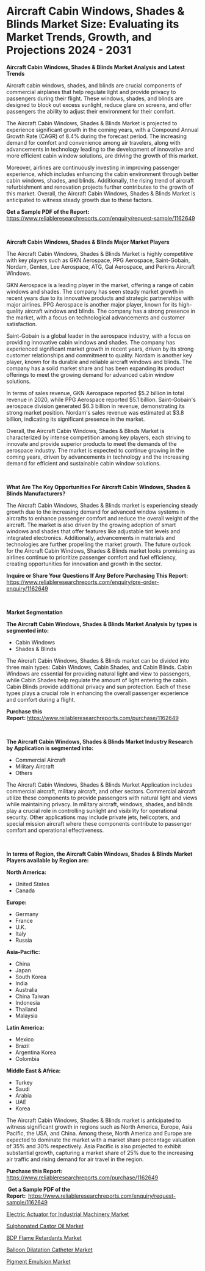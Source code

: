 <p><h1>Aircraft Cabin Windows, Shades & Blinds Market Size: Evaluating its Market Trends, Growth, and Projections 2024 - 2031</h1></p><p><strong>Aircraft Cabin Windows, Shades & Blinds Market Analysis and Latest Trends</strong></p>
<p><p>Aircraft cabin windows, shades, and blinds are crucial components of commercial airplanes that help regulate light and provide privacy to passengers during their flight. These windows, shades, and blinds are designed to block out excess sunlight, reduce glare on screens, and offer passengers the ability to adjust their environment for their comfort.</p><p>The Aircraft Cabin Windows, Shades & Blinds Market is projected to experience significant growth in the coming years, with a Compound Annual Growth Rate (CAGR) of 8.4% during the forecast period. The increasing demand for comfort and convenience among air travelers, along with advancements in technology leading to the development of innovative and more efficient cabin window solutions, are driving the growth of this market.</p><p>Moreover, airlines are continuously investing in improving passenger experience, which includes enhancing the cabin environment through better cabin windows, shades, and blinds. Additionally, the rising trend of aircraft refurbishment and renovation projects further contributes to the growth of this market. Overall, the Aircraft Cabin Windows, Shades & Blinds Market is anticipated to witness steady growth due to these factors.</p></p>
<p><strong>Get a Sample PDF of the Report:&nbsp;</strong> <a href="https://www.reliableresearchreports.com/enquiry/request-sample/1162649">https://www.reliableresearchreports.com/enquiry/request-sample/1162649</a></p>
<p>&nbsp;</p>
<p><strong>Aircraft Cabin Windows, Shades & Blinds Major Market Players</strong></p>
<p><p>The Aircraft Cabin Windows, Shades & Blinds Market is highly competitive with key players such as GKN Aerospace, PPG Aerospace, Saint-Gobain, Nordam, Gentex, Lee Aerospace, ATG, Gal Aerospace, and Perkins Aircraft Windows. </p><p>GKN Aerospace is a leading player in the market, offering a range of cabin windows and shades. The company has seen steady market growth in recent years due to its innovative products and strategic partnerships with major airlines. PPG Aerospace is another major player, known for its high-quality aircraft windows and blinds. The company has a strong presence in the market, with a focus on technological advancements and customer satisfaction.</p><p>Saint-Gobain is a global leader in the aerospace industry, with a focus on providing innovative cabin windows and shades. The company has experienced significant market growth in recent years, driven by its strong customer relationships and commitment to quality. Nordam is another key player, known for its durable and reliable aircraft windows and blinds. The company has a solid market share and has been expanding its product offerings to meet the growing demand for advanced cabin window solutions.</p><p>In terms of sales revenue, GKN Aerospace reported $5.2 billion in total revenue in 2020, while PPG Aerospace reported $5.1 billion. Saint-Gobain's aerospace division generated $6.3 billion in revenue, demonstrating its strong market position. Nordam's sales revenue was estimated at $3.8 billion, indicating its significant presence in the market.</p><p>Overall, the Aircraft Cabin Windows, Shades & Blinds Market is characterized by intense competition among key players, each striving to innovate and provide superior products to meet the demands of the aerospace industry. The market is expected to continue growing in the coming years, driven by advancements in technology and the increasing demand for efficient and sustainable cabin window solutions.</p></p>
<p>&nbsp;</p>
<p><strong>What Are The Key Opportunities For Aircraft Cabin Windows, Shades & Blinds Manufacturers?</strong></p>
<p><p>The Aircraft Cabin Windows, Shades & Blinds market is experiencing steady growth due to the increasing demand for advanced window systems in aircrafts to enhance passenger comfort and reduce the overall weight of the aircraft. The market is also driven by the growing adoption of smart windows and shades that offer features like adjustable tint levels and integrated electronics. Additionally, advancements in materials and technologies are further propelling the market growth. The future outlook for the Aircraft Cabin Windows, Shades & Blinds market looks promising as airlines continue to prioritize passenger comfort and fuel efficiency, creating opportunities for innovation and growth in the sector.</p></p>
<p><strong>Inquire or Share Your Questions If Any Before Purchasing This Report:</strong> <a href="https://www.reliableresearchreports.com/enquiry/pre-order-enquiry/1162649">https://www.reliableresearchreports.com/enquiry/pre-order-enquiry/1162649</a></p>
<p>&nbsp;</p>
<p><strong>Market Segmentation</strong></p>
<p><strong>The Aircraft Cabin Windows, Shades & Blinds Market Analysis by types is segmented into:</strong></p>
<p><ul><li>Cabin Windows</li><li>Shades & Blinds</li></ul></p>
<p><p>The Aircraft Cabin Windows, Shades & Blinds market can be divided into three main types: Cabin Windows, Cabin Shades, and Cabin Blinds. Cabin Windows are essential for providing natural light and view to passengers, while Cabin Shades help regulate the amount of light entering the cabin. Cabin Blinds provide additional privacy and sun protection. Each of these types plays a crucial role in enhancing the overall passenger experience and comfort during a flight.</p></p>
<p><strong>Purchase this Report:&nbsp;</strong><a href="https://www.reliableresearchreports.com/purchase/1162649">https://www.reliableresearchreports.com/purchase/1162649</a></p>
<p>&nbsp;</p>
<p><strong>The Aircraft Cabin Windows, Shades & Blinds Market Industry Research by Application is segmented into:</strong></p>
<p><ul><li>Commercial Aircraft</li><li>Military Aircraft</li><li>Others</li></ul></p>
<p><p>The Aircraft Cabin Windows, Shades & Blinds Market Application includes commercial aircraft, military aircraft, and other sectors. Commercial aircraft utilize these components to provide passengers with natural light and views while maintaining privacy. In military aircraft, windows, shades, and blinds play a crucial role in controlling sunlight and visibility for operational security. Other applications may include private jets, helicopters, and special mission aircraft where these components contribute to passenger comfort and operational effectiveness.</p></p>
<p>&nbsp;</p>
<p><strong>In terms of Region, the Aircraft Cabin Windows, Shades & Blinds Market Players available by Region are:</strong></p>
<p>
    <p> <strong> North America: </strong>
        <ul>
            <li>United States</li>
            <li>Canada</li>
        </ul>
        </p> 
    <p> <strong> Europe: </strong>
        <ul>
            <li>Germany</li>
            <li>France</li>
            <li>U.K.</li>
            <li>Italy</li>
            <li>Russia</li>
        </ul>
        </p> 
    <p> <strong> Asia-Pacific: </strong>
        <ul>
            <li>China</li>
            <li>Japan</li>
            <li>South Korea</li>
            <li>India</li>
            <li>Australia</li>
            <li>China Taiwan</li>
            <li>Indonesia</li>
            <li>Thailand</li>
            <li>Malaysia</li>
        </ul>
        </p> 
    <p> <strong> Latin America: </strong>
        <ul>
            <li>Mexico</li>
            <li>Brazil</li>
            <li>Argentina Korea</li>
            <li>Colombia</li>
        </ul>
        </p> 
    <p> <strong> Middle East & Africa: </strong>
        <ul>
            <li>Turkey</li>
            <li>Saudi</li>
            <li>Arabia</li>
            <li>UAE</li>
            <li>Korea</li>
        </ul>
    </p>
    </p>
<p><p>The Aircraft Cabin Windows, Shades & Blinds market is anticipated to witness significant growth in regions such as North America, Europe, Asia Pacific, the USA, and China. Among these, North America and Europe are expected to dominate the market with a market share percentage valuation of 35% and 30% respectively. Asia Pacific is also projected to exhibit substantial growth, capturing a market share of 25% due to the increasing air traffic and rising demand for air travel in the region.</p></p>
<p><strong>Purchase this Report: </strong><a href="https://www.reliableresearchreports.com/purchase/1162649">https://www.reliableresearchreports.com/purchase/1162649</a></p>
<p>&nbsp;<strong>Get a Sample PDF of the Report:&nbsp;&nbsp;</strong><a href="https://www.reliableresearchreports.com/enquiry/request-sample/1162649">https://www.reliableresearchreports.com/enquiry/request-sample/1162649</a></p>
<p><strong></strong></p>
<p><p><a href="https://github.com/irfadac/Market-Research-Report-List-2/blob/main/electric-actuator-for-industrial-machinery-market.md">Electric Actuator for Industrial Machinery Market</a></p><p><a href="https://medium.com/p/349668a641f7/edit">Sulphonated Castor Oil Market</a></p><p><a href="https://github.com/ashepherd82/Market-Research-Report-List-3/blob/main/bdp-flame-retardants-market.md">BDP Flame Retardants Market</a></p><p><a href="https://issuu.com/reportprime-2/docs/balloon-dilatation-catheter-market-size-2030.pptx">Balloon Dilatation Catheter Market</a></p><p><a href="https://medium.com/p/5dbb7fbf366e/edit">Pigment Emulsion Market</a></p></p>